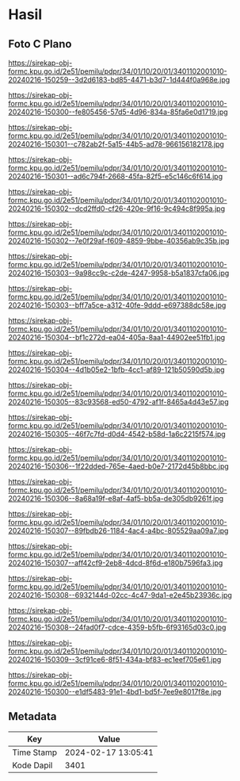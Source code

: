 # Hasil

## Foto C Plano

https://sirekap-obj-formc.kpu.go.id/2e51/pemilu/pdpr/34/01/10/20/01/3401102001010-20240216-150259--3d2d6183-bd85-4471-b3d7-1d444f0a968e.jpg

https://sirekap-obj-formc.kpu.go.id/2e51/pemilu/pdpr/34/01/10/20/01/3401102001010-20240216-150300--fe805456-57d5-4d96-834a-85fa6e0d1719.jpg

https://sirekap-obj-formc.kpu.go.id/2e51/pemilu/pdpr/34/01/10/20/01/3401102001010-20240216-150301--c782ab2f-5a15-44b5-ad78-966156182178.jpg

https://sirekap-obj-formc.kpu.go.id/2e51/pemilu/pdpr/34/01/10/20/01/3401102001010-20240216-150301--ad6c794f-2668-45fa-82f5-e5c146c6f614.jpg

https://sirekap-obj-formc.kpu.go.id/2e51/pemilu/pdpr/34/01/10/20/01/3401102001010-20240216-150302--dcd2ffd0-cf26-420e-9f16-9c494c8f995a.jpg

https://sirekap-obj-formc.kpu.go.id/2e51/pemilu/pdpr/34/01/10/20/01/3401102001010-20240216-150302--7e0f29af-f609-4859-9bbe-40356ab9c35b.jpg

https://sirekap-obj-formc.kpu.go.id/2e51/pemilu/pdpr/34/01/10/20/01/3401102001010-20240216-150303--9a98cc9c-c2de-4247-9958-b5a1837cfa06.jpg

https://sirekap-obj-formc.kpu.go.id/2e51/pemilu/pdpr/34/01/10/20/01/3401102001010-20240216-150303--bff7a5ce-a312-40fe-9ddd-e697388dc58e.jpg

https://sirekap-obj-formc.kpu.go.id/2e51/pemilu/pdpr/34/01/10/20/01/3401102001010-20240216-150304--bf1c272d-ea04-405a-8aa1-44902ee51fb1.jpg

https://sirekap-obj-formc.kpu.go.id/2e51/pemilu/pdpr/34/01/10/20/01/3401102001010-20240216-150304--4d1b05e2-1bfb-4cc1-af89-121b50590d5b.jpg

https://sirekap-obj-formc.kpu.go.id/2e51/pemilu/pdpr/34/01/10/20/01/3401102001010-20240216-150305--83c93568-ed50-4792-af1f-8465a4d43e57.jpg

https://sirekap-obj-formc.kpu.go.id/2e51/pemilu/pdpr/34/01/10/20/01/3401102001010-20240216-150305--46f7c7fd-d0d4-4542-b58d-1a6c2215f574.jpg

https://sirekap-obj-formc.kpu.go.id/2e51/pemilu/pdpr/34/01/10/20/01/3401102001010-20240216-150306--1f22dded-765e-4aed-b0e7-2172d45b8bbc.jpg

https://sirekap-obj-formc.kpu.go.id/2e51/pemilu/pdpr/34/01/10/20/01/3401102001010-20240216-150306--8a68a19f-e8af-4af5-bb5a-de305db9261f.jpg

https://sirekap-obj-formc.kpu.go.id/2e51/pemilu/pdpr/34/01/10/20/01/3401102001010-20240216-150307--89fbdb26-1184-4ac4-a4bc-805529aa09a7.jpg

https://sirekap-obj-formc.kpu.go.id/2e51/pemilu/pdpr/34/01/10/20/01/3401102001010-20240216-150307--aff42cf9-2eb8-4dcd-8f6d-e180b7596fa3.jpg

https://sirekap-obj-formc.kpu.go.id/2e51/pemilu/pdpr/34/01/10/20/01/3401102001010-20240216-150308--6932144d-02cc-4c47-9da1-e2e45b23936c.jpg

https://sirekap-obj-formc.kpu.go.id/2e51/pemilu/pdpr/34/01/10/20/01/3401102001010-20240216-150308--24fad0f7-cdce-4359-b5fb-6f93165d03c0.jpg

https://sirekap-obj-formc.kpu.go.id/2e51/pemilu/pdpr/34/01/10/20/01/3401102001010-20240216-150309--3cf91ce6-8f51-434a-bf83-ec1eef705e61.jpg

https://sirekap-obj-formc.kpu.go.id/2e51/pemilu/pdpr/34/01/10/20/01/3401102001010-20240216-150300--e1df5483-91e1-4bd1-bd5f-7ee9e8017f8e.jpg


## Metadata

| Key        | Value               |
| ---------- | ------------------- |
| Time Stamp | 2024-02-17 13:05:41 |
| Kode Dapil | 3401                |



